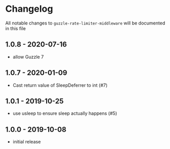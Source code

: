 # Changelog

All notable changes to `guzzle-rate-limiter-middleware` will be documented in this file

## 1.0.8 - 2020-07-16

- allow Guzzle 7

## 1.0.7 - 2020-01-09

- Cast return value of SleepDeferrer to int (#7)

## 1.0.1 - 2019-10-25

- use usleep to ensure sleep actually happens (#5)

## 1.0.0 - 2019-10-08

- initial release
